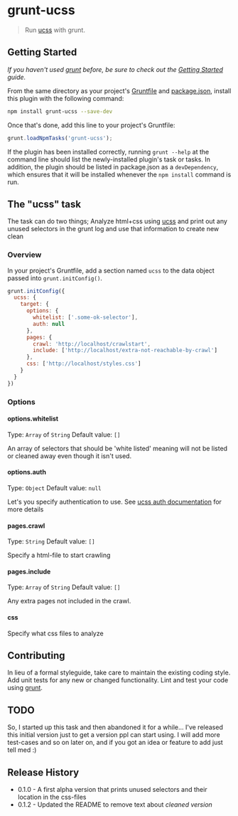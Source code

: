 # grunt-ucss

> Run [ucss](https://github.com/operasoftware/ucss) with grunt.

## Getting Started
_If you haven't used [grunt][] before, be sure to check out the [Getting Started][] guide._

From the same directory as your project's [Gruntfile][Getting Started] and [package.json][], install this plugin with the following command:

```bash
npm install grunt-ucss --save-dev
```

Once that's done, add this line to your project's Gruntfile:

```js
grunt.loadNpmTasks('grunt-ucss');
```

If the plugin has been installed correctly, running `grunt --help` at the command line should list the newly-installed plugin's task or tasks. In addition, the plugin should be listed in package.json as a `devDependency`, which ensures that it will be installed whenever the `npm install` command is run.

[grunt]: http://gruntjs.com/
[Getting Started]: https://github.com/gruntjs/grunt/blob/devel/docs/getting_started.md
[package.json]: https://npmjs.org/doc/json.html

## The "ucss" task
The task can do two things; Analyze html+css using [ucss][] and print out any unused selectors
in the grunt log and use that information to create new clean

### Overview
In your project's Gruntfile, add a section named `ucss` to the data object passed into `grunt.initConfig()`.

```js
grunt.initConfig({
  ucss: {
    target: {
      options: {
        whitelist: ['.some-ok-selector'],
        auth: null
      },
      pages: {
        crawl: 'http://localhost/crawlstart',
        include: ['http://localhost/extra-not-reachable-by-crawl']
      },
      css: ['http://localhost/styles.css']
    }
  }
})
```

### Options

#### options.whitelist
Type: `Array` of `String`
Default value: `[]`

An array of selectors that should be 'white listed' meaning will not 
be listed or cleaned away even though it isn't used.

#### options.auth
Type: `Object`
Default value: `null`

Let's you specify authentication to use. See [ucss auth documentation](https://github.com/operasoftware/ucss#logging-in) for more details

#### pages.crawl
Type: `String`
Default value: `[]`

Specify a html-file to start crawling

#### pages.include
Type: `Array` of `String`
Default value: `[]`

Any extra pages not included in the crawl.

#### css 

Specify what css files to analyze

## Contributing
In lieu of a formal styleguide, take care to maintain the existing coding style. Add unit tests for any new or changed functionality. Lint and test your code using [grunt][].

## TODO
So, I started up this task and then abandoned it for a while... I've released this initial version just 
to get a version ppl can start using. I will add more test-cases and so on later on, and if you
got an idea or feature to add just tell med :)

## Release History
  - 0.1.0 - A first alpha version that prints unused selectors and their location in the css-files
  - 0.1.2 - Updated the README to remove text about *cleaned version*


[ucss]: https://github.com/operasoftware/ucss
